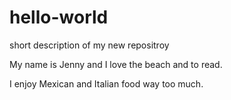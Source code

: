 # hello-world
short description of my new repositroy

My name is Jenny and I love the beach and to read. 

I enjoy Mexican and Italian food way too much. 
